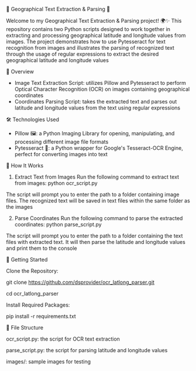 📸 Geographical Text Extraction & Parsing 📸

Welcome to my Geographical Text Extraction & Parsing project! 🌍✨ This repository contains two Python scripts designed to work together in extracting and processing geographical latitude and longitude values from images. The project demonstrates how to use Pytesseract for text recognition from images and illustrates the parsing of recognized text through the usage of regular expressions to extract the desired geographical latitude and longitude values


🚀 Overview

- Image Text Extraction Script: utilizes Pillow and Pytesseract to perform Optical Character Recognition (OCR) on images containing geographical coordinates
- Coordinates Parsing Script: takes the extracted text and parses out latitude and longitude values from the text using regular expressions


🛠️ Technologies Used

- Pillow 🖼️: a Python Imaging Library for opening, manipulating, and processing different image file formats
- Pytesseract 🧠: a Python wrapper for Google's Tesseract-OCR Engine, perfect for converting images into text


🎯 How It Works

1. Extract Text from Images
Run the following command to extract text from images:
python ocr_script.py

The script will prompt you to enter the path to a folder containing image files. The recognized text will be saved in text files within the same folder as the images

2. Parse Coordinates
Run the following command to parse the extracted coordinates:
python parse_script.py

The script will prompt you to enter the path to a folder containing the text files with extracted text. It will then parse the latitude and longitude values and print them to the console


🧩 Getting Started

Clone the Repository:

git clone https://github.com/dsprovider/ocr_latlong_parser.git

cd ocr_latlong_parser

Install Required Packages:

pip install -r requirements.txt


📂 File Structure

ocr_script.py: the script for OCR text extraction

parse_script.py: the script for parsing latitude and longitude values

images/: sample images for testing
